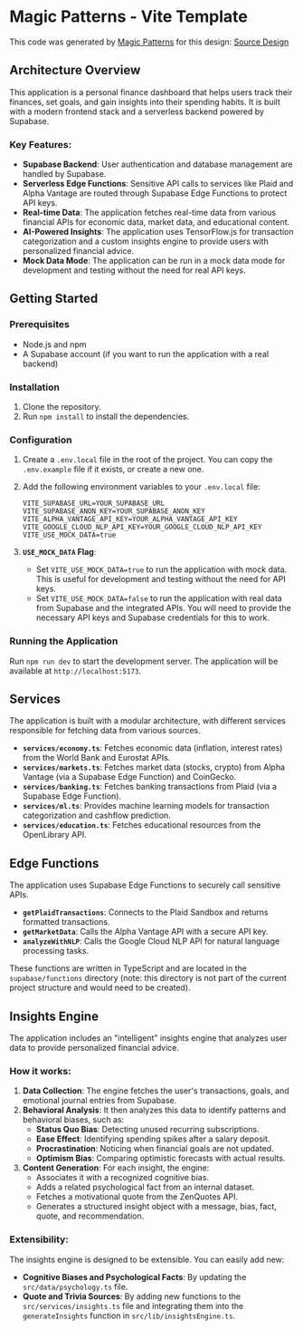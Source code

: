 # Magic Patterns - Vite Template

This code was generated by [Magic Patterns](https://magicpatterns.com) for this design: [Source Design](https://www.magicpatterns.com/c/epj3ukiakm1zrdwg6an2lp)

## Architecture Overview

This application is a personal finance dashboard that helps users track their finances, set goals, and gain insights into their spending habits. It is built with a modern frontend stack and a serverless backend powered by Supabase.

### Key Features:

*   **Supabase Backend**: User authentication and database management are handled by Supabase.
*   **Serverless Edge Functions**: Sensitive API calls to services like Plaid and Alpha Vantage are routed through Supabase Edge Functions to protect API keys.
*   **Real-time Data**: The application fetches real-time data from various financial APIs for economic data, market data, and educational content.
*   **AI-Powered Insights**: The application uses TensorFlow.js for transaction categorization and a custom insights engine to provide users with personalized financial advice.
*   **Mock Data Mode**: The application can be run in a mock data mode for development and testing without the need for real API keys.

## Getting Started

### Prerequisites

*   Node.js and npm
*   A Supabase account (if you want to run the application with a real backend)

### Installation

1.  Clone the repository.
2.  Run `npm install` to install the dependencies.

### Configuration

1.  Create a `.env.local` file in the root of the project. You can copy the `.env.example` file if it exists, or create a new one.
2.  Add the following environment variables to your `.env.local` file:

    ```
    VITE_SUPABASE_URL=YOUR_SUPABASE_URL
    VITE_SUPABASE_ANON_KEY=YOUR_SUPABASE_ANON_KEY
    VITE_ALPHA_VANTAGE_API_KEY=YOUR_ALPHA_VANTAGE_API_KEY
    VITE_GOOGLE_CLOUD_NLP_API_KEY=YOUR_GOOGLE_CLOUD_NLP_API_KEY
    VITE_USE_MOCK_DATA=true
    ```

3.  **`USE_MOCK_DATA` Flag**:
    *   Set `VITE_USE_MOCK_DATA=true` to run the application with mock data. This is useful for development and testing without the need for API keys.
    *   Set `VITE_USE_MOCK_DATA=false` to run the application with real data from Supabase and the integrated APIs. You will need to provide the necessary API keys and Supabase credentials for this to work.

### Running the Application

Run `npm run dev` to start the development server. The application will be available at `http://localhost:5173`.

## Services

The application is built with a modular architecture, with different services responsible for fetching data from various sources.

*   **`services/economy.ts`**: Fetches economic data (inflation, interest rates) from the World Bank and Eurostat APIs.
*   **`services/markets.ts`**: Fetches market data (stocks, crypto) from Alpha Vantage (via a Supabase Edge Function) and CoinGecko.
*   **`services/banking.ts`**: Fetches banking transactions from Plaid (via a Supabase Edge Function).
*   **`services/ml.ts`**: Provides machine learning models for transaction categorization and cashflow prediction.
*   **`services/education.ts`**: Fetches educational resources from the OpenLibrary API.

## Edge Functions

The application uses Supabase Edge Functions to securely call sensitive APIs.

*   **`getPlaidTransactions`**: Connects to the Plaid Sandbox and returns formatted transactions.
*   **`getMarketData`**: Calls the Alpha Vantage API with a secure API key.
*   **`analyzeWithNLP`**: Calls the Google Cloud NLP API for natural language processing tasks.

These functions are written in TypeScript and are located in the `supabase/functions` directory (note: this directory is not part of the current project structure and would need to be created).

## Insights Engine

The application includes an "intelligent" insights engine that analyzes user data to provide personalized financial advice.

### How it works:

1.  **Data Collection**: The engine fetches the user's transactions, goals, and emotional journal entries from Supabase.
2.  **Behavioral Analysis**: It then analyzes this data to identify patterns and behavioral biases, such as:
    *   **Status Quo Bias**: Detecting unused recurring subscriptions.
    *   **Ease Effect**: Identifying spending spikes after a salary deposit.
    *   **Procrastination**: Noticing when financial goals are not updated.
    *   **Optimism Bias**: Comparing optimistic forecasts with actual results.
3.  **Content Generation**: For each insight, the engine:
    *   Associates it with a recognized cognitive bias.
    *   Adds a related psychological fact from an internal dataset.
    *   Fetches a motivational quote from the ZenQuotes API.
    *   Generates a structured insight object with a message, bias, fact, quote, and recommendation.

### Extensibility:

The insights engine is designed to be extensible. You can easily add new:
*   **Cognitive Biases and Psychological Facts**: By updating the `src/data/psychology.ts` file.
*   **Quote and Trivia Sources**: By adding new functions to the `src/services/insights.ts` file and integrating them into the `generateInsights` function in `src/lib/insightsEngine.ts`.
